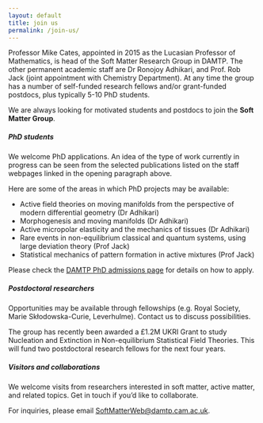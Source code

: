 ```yaml
---
layout: default
title: join us
permalink: /join-us/
---
```

Professor Mike Cates, appointed in 2015 as the Lucasian Professor of Mathematics, is head of the Soft Matter Research Group in DAMTP. The other permanent academic staff are Dr Ronojoy Adhikari, and Prof. Rob Jack (joint appointment with Chemistry Department). At any time the group has a number of self-funded research fellows and/or grant-funded postdocs, plus typically 5-10 PhD students. 

We are always looking for motivated students and postdocs to join the **Soft Matter Group**.  


##### **PhD students**

We welcome PhD applications. An idea of the type of work currently in progress can be seen from the selected publications listed on the staff webpages linked in the opening paragraph above.

Here are some of the areas in which PhD projects may be available:
- Active field theories on moving manifolds from the perspective of modern differential geometry (Dr Adhikari)
- Morphogenesis and moving manifolds (Dr Adhikari)
- Active micropolar elasticity and the mechanics of tissues (Dr Adhikari)
- Rare events in non-equilibrium classical and quantum systems, using large deviation theory (Prof Jack)
- Statistical mechanics of pattern formation in active mixtures (Prof Jack)


Please check the [DAMTP PhD admissions page](https://www.postgraduate.study.cam.ac.uk/courses/directory/maampdmtp) for details on how to apply.

##### P**ostdoctoral researchers**
Opportunities may be available through fellowships (e.g. Royal Society, Marie Skłodowska-Curie, Leverhulme). Contact us to discuss possibilities.

The group has recently been awarded a £1.2M UKRI Grant to study Nucleation and Extinction in Non-equilibrium Statistical Field Theories. This will fund two postdoctoral research fellows for the next four years.

##### **Visitors and collaborations**
We welcome visits from researchers interested in soft matter, active matter, and related topics. Get in touch if you’d like to collaborate.

For inquiries, please email [SoftMatterWeb@damtp.cam.ac.uk](mailto:SoftMatterWeb@damtp.cam.ac.uk).